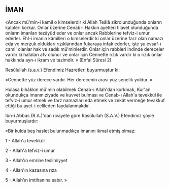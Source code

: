 ## İMAN

«Ancak mü'min-i kamil o kimselerdir ki Al­lah Teâlâ zikrolunduğunda onların kalpleri korkar. Onlar üzerine Cenab-ı Hakkın ayetleri tilavet olun­duğunda onların imanları tezâyüd eder ve onlar ancak Rabblerine tefviz-i umur ederler. Ehl-i ima­nın kâmilleri o kimselerdir ki onlar üzerine farz olan namazı eda ve merzuk oldukları rızıklarından fukaraya infak ederler, işte şu evsaf-ı cami' olanlar hak ve sadık mü'minlerdir. Onlar için rabbleri indinde dereceler vardır ki hataları afv olunur ve onlar için Cennette rızık vardır ki o rızık onlar hakkında ayn-ı ikram ve tazimdir. » (Enfal Sûresi 2)

Resûlullah (s.a.v.) Efendimiz Hazretleri bu­yurmuştur ki:

«Cennette yüz derece vardır. Her derecenin arası yüz senelik yoldur. »

Hulasa bihâkkın mü'min olabilmek Cenab-ı Allah'dan korkmak, Kur'an okundukça imanın ziyade ve kuvvet bulması ve Cenab-ı Allah'a tevek­kül ile tefviz-i umur etmek ve farz namazları eda etmek ve zekât vermeğe tevakkuf ettiği bu ayet-i celîleden faydalanmakdır.

İbn-i Abbas (R A.)'dan rivayete göre Rasûlullah (S.A.V.) Efendimiz şöyle buyurmuşlardır:

«Bir kulda beş haslet bulunmadıkça imanını ikmal etmiş olmaz:

1 - Allah'a tevekkül

2 - Allah'a tefviz-i umur

3 - Allah'ın emrine teslimiyyet

4 - Allah'ın kazasına rıza

5 - Allah'ın imtihanına sabır. »
